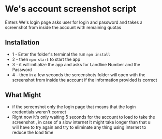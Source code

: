 # We's account screenshot script

Enters We's login page asks user for login and password and takes a screenshot from inside the account with remaining quotas

## Installation
-  1 - Enter the folder's terminal the run `npm install` 
-  2 - then `npm start` to start the app
-  3 - it will initialize the app and asks for Landline Number and the Password
-  4 - then in a few seconds the screenshots folder will open with the screenshot from inside the account if the information provided is correct

## What Might
- if the screenshot only the login page that means that the login credentials weren't correct
- Right now it's only waiting 5 seconds for the account to load to take the screenshot , in case of a slow internet It might take longer than that u will have to try again and try to eliminate any thing using internet to reduce the load time
